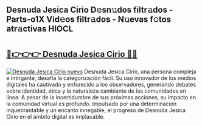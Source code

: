 ## Desnuda Jesica Cirio D𝚎sn𝚞dos filtr𝚊dos - Parts-o1X Vid𝚎os filtr𝚊dos - N𝚞evas f𝚘tos atr𝚊ctivas HIOCL

# <h2><a href="http://mbbcyw3.tromn.icu/?c=Desnuda+Jesica+Cirio">🔗👉👉👉 Desnuda Jesica Cirio 🔗🔗</a></h2>

[![Desnuda Jesica Cirio nuevo](https://i.imgur.com/pEAQMta.gif)](http://mbbcyw3.tromn.icu/?c=Desnuda+Jesica+Cirio)
Desnuda Jesica Cirio, una persona compleja e intrigante, desafía la categorización fácil. Su uso innovador de los medios digitales ha cautivado y enfurecido a los observadores, generando debates sobre identidad, ética y la naturaleza cambiante de las comunidades en línea. A pesar de la incertidumbre de sus próximas acciones, su impacto en la comunidad virtual es profundo. Impulsado por una determinación inquebrantable y un encanto innegable, el progreso de Desnuda Jesica Cirio en el ámbito digital es implacable.
